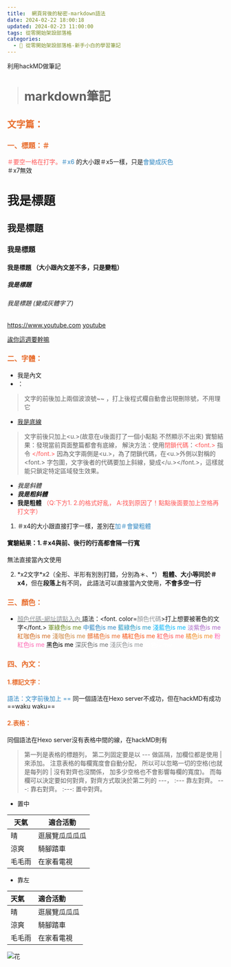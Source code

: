 ```yaml
---
title:  網頁背後的秘密-markdown語法
date: 2024-02-22 18:00:18
updated: 2024-02-23 11:00:00
tags: 從零開始架設部落格
categories: 
  - 🌴 從零開始架設部落格-新手小白的學習筆記
---
```

利用hackMD做筆記
># markdown筆記

## <font color=#E86D2D>文字篇：</font>
### <font color=#E86D2D>一、標題：＃</font>
<font color=#FF5656>＃要空一格在打字。</font><font color=#2E86C1>＃x6</font> 的大小跟＃x5一樣，只是<font color=#2E86C1>會變成灰色</font>  
＃x7無效
# 我是標題 
## 我是標題
### 我是標題
#### 我是標題 （大小跟內文差不多，只是變粗）
##### 我是標題
###### 我是標題 (變成灰體字了)

<!-- more -->
<https://www.youtube.com>
[youtube](https://www.youtube.com)

[誒你這週要幹嘛](https://www.youtube.com/watch?v=vIpvoRqLupo&ab_channel=%E6%AC%B8%E4%BD%A0%E9%80%99%E9%80%B1%E8%A6%81%E5%B9%B9%E5%98%9B)

### <font color=#E86D2D>二、字體：</font>
+ 我是內文
+ ：
> 文字的前後加上兩個波浪號~~
，打上後程式欄自動會出現刪除號，不用理它
+ <font> <u>我是底線</u> </font> 
> 文字前後只加上<u.>(故意在u後面打了一個小點點
> 不然顯示不出來)
 實驗結果：發現當前頁面整篇都會有底線，
 解決方法：使用<font color=#FF5656>閉鎖代碼</font>：<font color=#FF5656><font.></font> 指令 <font color=#FF5656></font.></font>
 因為文字兩側是<u.>，為了閉鎖代碼，在<u.>外側以對稱的<font.> 字包圍，文字後者的代碼要加上斜線，變成</u.></font.>，這樣就能只鎖定特定區域發生效果。
 
+ *我是斜體*
+ ***我是粗斜體***
+ **我是粗體** 
<font color=#FF5656>（Q:下方1. 2.的格式好亂，
    A:找到原因了！點點後面要加上空格再打文字）</font>
 1. ＃x4的大小跟直接打字一樣，差別在<font color=#2E86C1>加＃會變粗體</font>
#### 實驗結果：1.＃x4與前、後行的行高都會隔一行寬
 無法直接當內文使用

2. \*x2文字\*x2（全形、半形有別別打錯，分別為＊、*）
**粗體、大小等同於＃x4**，但在**段落上**有不同，
此語法可以直接當內文使用，**不會多空一行**
 
### <font color=#E86D2D>三、顏色：</font>
+ [<font color=#909497>顏色代碼-網址請點入內</font> ](https://htmlcolorcodes.com/zh/yanse-xuanze-qi/)
語法：<font. color=<font color=#909497>顏色代碼</font>>打上想要被著色的文字</font.> 
<font color=#6b8e23>軍綠色is me</font> 
<font color=#2E86C1>中藍色is me</font> 
<font color=#2698C2>藍綠色is me</font>
<font color=#09B5F8>淺藍色is me</font>
<font color=#AA68C5>淡紫色is me</font> 
<font color=#d2691e>紅咖色is me</font> 
<font color=#cd853f>淺咖色is me</font> 
<font color=#E86D2D>髒橘色is me</font>
<font color=#F85518>橘紅色is me</font>
<font color=#FF5656>紅色is me</font>
<font color=#F18C24>橘色is me</font> 
<font color=#ff69b4>粉紅色is me</font> 
<font color=#000000>黑色is me</font> 
<font color=#6B6E71>深灰色is me</font> 
<font color=#909497>淺灰色is me</font> 
<font color=#ffffff>白色is me</font> 
### <font color=#E86D2D>四、內文：</font>
#### <font color=#E86D2D>1.標記文字：</font>
<font color=#2E86C1>語法：文字前後加上 == </font> 
同一個語法在Hexo server不成功，但在hackMD有成功
==waku waku==
#### <font color=#E86D2D>2.表格：</font>
同個語法在Hexo server沒有表格中間的線，在hackMD則有
>第一列是表格的標題列，
第二列固定要是以 --- 做區隔，加欄位都是使用 | 來添加。
注意表格的每欄寬度會自動分配，
所以可以忽略一切的空格(也就是每列的 | 沒有對齊也沒關係，
加多少空格也不會影響每欄的寬度)。
而每欄可以決定要如何對齊，對齊方式取決於第二列的 ---，
:--- 靠左對齊。
---: 靠右對齊。
:---: 置中對齊。
+ 置中

|天氣  | 適合活動 |
| --- | --- |
|晴    | 逛展覽瓜瓜瓜瓜 |
|涼爽 |騎腳踏車  |
|毛毛雨    | 在家看電視 |
+ 靠左

|天氣  | 適合活動 |
| :--- | :--- |
|晴    | 逛展覽瓜瓜瓜 |
|涼爽 |騎腳踏車  |
|毛毛雨    | 在家看電視 |
 
![花](https://www.flowerdj.com/x/images/product/AE/AE282_x.webp)
